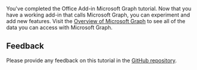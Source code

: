 <!-- markdownlint-disable MD002 MD041 -->

You've completed the Office Add-in Microsoft Graph tutorial. Now that you have a working add-in that calls Microsoft Graph, you can experiment and add new features. Visit the [Overview of Microsoft Graph](/graph/overview) to see all of the data you can access with Microsoft Graph.

## Feedback

Please provide any feedback on this tutorial in the [GitHub repository](https://github.com/microsoftgraph/msgraph-training-office-addin).

